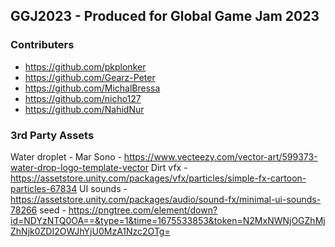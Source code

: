 ## GGJ2023 -  Produced for Global Game Jam 2023

### Contributers

- https://github.com/pkplonker
- https://github.com/Gearz-Peter
- https://github.com/MichalBressa
- https://github.com/nicho127
- https://github.com/NahidNur

### 3rd Party Assets

Water droplet - Mar Sono - https://www.vecteezy.com/vector-art/599373-water-drop-logo-template-vector
Dirt vfx - https://assetstore.unity.com/packages/vfx/particles/simple-fx-cartoon-particles-67834
UI sounds - https://assetstore.unity.com/packages/audio/sound-fx/minimal-ui-sounds-78266
seed - https://pngtree.com/element/down?id=NDYzNTQ0OA==&type=1&time=1675533853&token=N2MxNWNjOGZhMjZhNjk0ZDI2OWJhYjU0MzA1Nzc2OTg=
